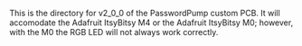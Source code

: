This is the directory for v2_0_0 of the PasswordPump custom PCB.  It will accomodate the Adafruit ItsyBitsy M4 or the Adafruit ItsyBitsy M0; however, with the M0 the RGB LED will not always work correctly.
